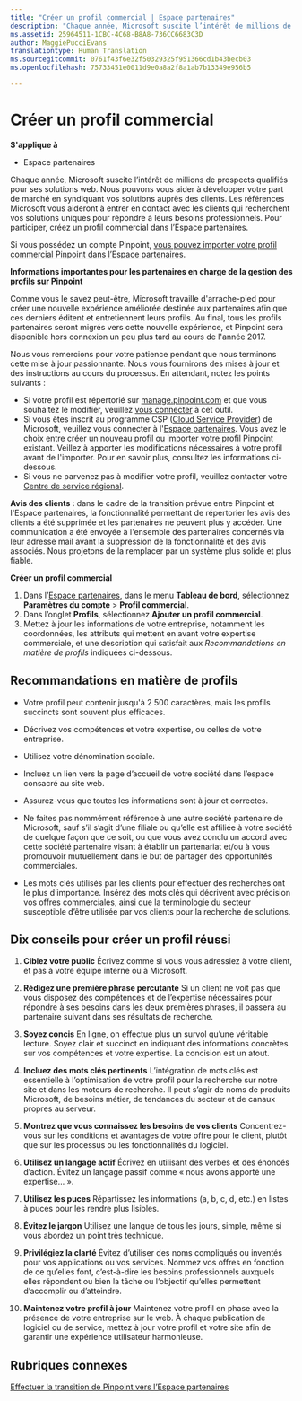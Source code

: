 ```yaml
---
title: "Créer un profil commercial | Espace partenaires"
description: "Chaque année, Microsoft suscite l’intérêt de millions de prospects qualifiés pour ses solutions web."
ms.assetid: 25964511-1CBC-4C68-B8A8-736CC6683C3D
author: MaggiePucciEvans
translationtype: Human Translation
ms.sourcegitcommit: 0761f43f6e32f50329325f951366cd1b43becb03
ms.openlocfilehash: 75733451e0011d9e0a8a2f8a1ab7b13349e956b5

---
```


# Créer un profil commercial

**S'applique à**

-  Espace partenaires

Chaque année, Microsoft suscite l’intérêt de millions de prospects qualifiés pour ses solutions web. Nous pouvons vous aider à développer votre part de marché en syndiquant vos solutions auprès des clients. Les références Microsoft vous aideront à entrer en contact avec les clients qui recherchent vos solutions uniques pour répondre à leurs besoins professionnels. Pour participer, créez un profil commercial dans l’Espace partenaires.

Si vous possédez un compte Pinpoint, [vous pouvez importer votre profil commercial Pinpoint dans l’Espace partenaires](importing-pinpoint-profiles-into-partner-center.md).

**Informations importantes pour les partenaires en charge de la gestion des profils sur Pinpoint**

Comme vous le savez peut-être, Microsoft travaille d'arrache-pied pour créer une nouvelle expérience améliorée destinée aux partenaires afin que ces derniers éditent et entretiennent leurs profils. Au final, tous les profils partenaires seront migrés vers cette nouvelle expérience, et Pinpoint sera disponible hors connexion un peu plus tard au cours de l'année 2017.

Nous vous remercions pour votre patience pendant que nous terminons cette mise à jour passionnante. Nous vous fournirons des mises à jour et des instructions au cours du processus. En attendant, notez les points suivants :

-   Si votre profil est répertorié sur [manage.pinpoint.com](https://go.microsoft.com/fwlink/?linkid=838399) et que vous souhaitez le modifier, veuillez [vous connecter](https://go.microsoft.com/fwlink/?linkid=838394) à cet outil.
-   Si vous êtes inscrit au programme CSP ([Cloud Service Provider](https://go.microsoft.com/fwlink/?linkid=838395)) de Microsoft, veuillez vous connecter à l'[Espace partenaires](https://go.microsoft.com/fwlink/?linkid=838396). Vous avez le choix entre créer un nouveau profil ou importer votre profil Pinpoint existant. Veillez à apporter les modifications nécessaires à votre profil avant de l'importer. Pour en savoir plus, consultez les informations ci-dessous.
-   Si vous ne parvenez pas à modifier votre profil, veuillez contacter votre [Centre de service régional](https://go.microsoft.com/fwlink/?linkid=838398). 

**Avis des clients :** dans le cadre de la transition prévue entre Pinpoint et l'Espace partenaires, la fonctionnalité permettant de répertorier les avis des clients a été supprimée et les partenaires ne peuvent plus y accéder. Une communication a été envoyée à l'ensemble des partenaires concernés via leur adresse mail avant la suppression de la fonctionnalité et des avis associés. Nous projetons de la remplacer par un système plus solide et plus fiable.

**Créer un profil commercial**

1.  Dans l’[Espace partenaires](http://go.microsoft.com/fwlink/p/?LinkId=808956), dans le menu **Tableau de bord**, sélectionnez **Paramètres du compte** &gt; **Profil commercial**.
2.  Dans l’onglet **Profils**, sélectionnez **Ajouter un profil commercial**.
3.  Mettez à jour les informations de votre entreprise, notamment les coordonnées, les attributs qui mettent en avant votre expertise commerciale, et une description qui satisfait aux *Recommandations en matière de profils* indiquées ci-dessous.

## Recommandations en matière de profils


-   Votre profil peut contenir jusqu'à 2&nbsp;500&nbsp;caractères, mais les profils succincts sont souvent plus efficaces.

-   Décrivez vos compétences et votre expertise, ou celles de votre entreprise.

-   Utilisez votre dénomination sociale.

-   Incluez un lien vers la page d’accueil de votre société dans l’espace consacré au site web.

-   Assurez-vous que toutes les informations sont à jour et correctes.

-   Ne faites pas nommément référence à une autre société partenaire de Microsoft, sauf s’il s’agit d’une filiale ou qu’elle est affiliée à votre société de quelque façon que ce soit, ou que vous avez conclu un accord avec cette société partenaire visant à établir un partenariat et/ou à vous promouvoir mutuellement dans le but de partager des opportunités commerciales.

-   Les mots clés utilisés par les clients pour effectuer des recherches ont le plus d’importance. Insérez des mots clés qui décrivent avec précision vos offres commerciales, ainsi que la terminologie du secteur susceptible d’être utilisée par vos clients pour la recherche de solutions.

## Dix&nbsp;conseils pour créer un profil réussi


1.  **Ciblez votre public** Écrivez comme si vous vous adressiez à votre client, et pas à votre équipe interne ou à Microsoft.

2.  **Rédigez une première phrase percutante** Si un client ne voit pas que vous disposez des compétences et de l’expertise nécessaires pour répondre à ses besoins dans les deux&nbsp;premières phrases, il passera au partenaire suivant dans ses résultats de recherche.

3.  **Soyez concis** En ligne, on effectue plus un survol qu’une véritable lecture. Soyez clair et succinct en indiquant des informations concrètes sur vos compétences et votre expertise. La concision est un atout.

4.  **Incluez des mots clés pertinents** L’intégration de mots clés est essentielle à l’optimisation de votre profil pour la recherche sur notre site et dans les moteurs de recherche. Il peut s’agir de noms de produits Microsoft, de besoins métier, de tendances du secteur et de canaux propres au serveur.

5.  **Montrez que vous connaissez les besoins de vos clients** Concentrez-vous sur les conditions et avantages de votre offre pour le client, plutôt que sur les processus ou les fonctionnalités du logiciel.

6.  **Utilisez un langage actif** Écrivez en utilisant des verbes et des énoncés d’action. Évitez un langage passif comme «&nbsp;nous avons apporté une expertise...&nbsp;».

7.  **Utilisez les puces** Répartissez les informations (a, b, c, d, etc.) en listes à puces pour les rendre plus lisibles.

8.  **Évitez le jargon** Utilisez une langue de tous les jours, simple, même si vous abordez un point très technique.

9.  **Privilégiez la clarté** Évitez d’utiliser des noms compliqués ou inventés pour vos applications ou vos services. Nommez vos offres en fonction de ce qu’elles font, c’est-à-dire les besoins professionnels auxquels elles répondent ou bien la tâche ou l’objectif qu’elles permettent d’accomplir ou d’atteindre.

10. **Maintenez votre profil à jour** Maintenez votre profil en phase avec la présence de votre entreprise sur le web. À chaque publication de logiciel ou de service, mettez à jour votre profil et votre site afin de garantir une expérience utilisateur harmonieuse.

## Rubriques connexes


[Effectuer la transition de Pinpoint vers l’Espace partenaires](importing-pinpoint-profiles-into-partner-center.md)

 

 






<!--HONumber=Jan17_HO2-->


